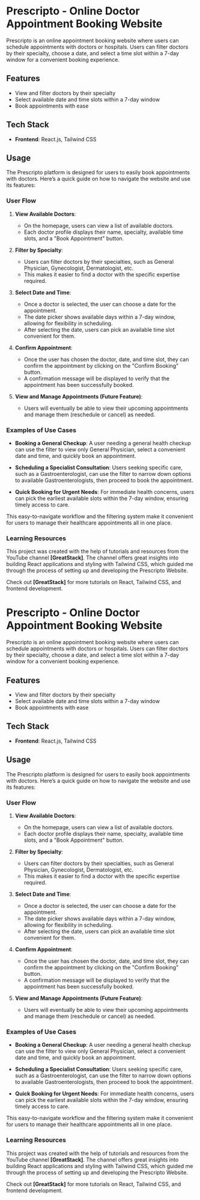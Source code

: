 # Prescripto - Online Doctor Appointment Booking Website 

Prescripto is an online appointment booking website where users can schedule appointments with doctors or hospitals. Users can filter doctors by their specialty, choose a date, and select a time slot within a 7-day window for a convenient booking experience.

## Features

- View and filter doctors by their specialty
- Select available date and time slots within a 7-day window
- Book appointments with ease

## Tech Stack

- **Frontend**: React.js, Tailwind CSS

## Usage

The Prescripto platform is designed for users to easily book appointments with doctors. Here’s a quick guide on how to navigate the website and use its features:

### User Flow

1. **View Available Doctors**:
   - On the homepage, users can view a list of available doctors.
   - Each doctor profile displays their name, specialty, available time slots, and a "Book Appointment" button.

2. **Filter by Specialty**:
   - Users can filter doctors by their specialties, such as General Physician, Gynecologist, Dermatologist, etc.
   - This makes it easier to find a doctor with the specific expertise required.

3. **Select Date and Time**:
   - Once a doctor is selected, the user can choose a date for the appointment.
   - The date picker shows available days within a 7-day window, allowing for flexibility in scheduling.
   - After selecting the date, users can pick an available time slot convenient for them.

4. **Confirm Appointment**:
   - Once the user has chosen the doctor, date, and time slot, they can confirm the appointment by clicking on the "Confirm Booking" button.
   - A confirmation message will be displayed to verify that the appointment has been successfully booked.

5. **View and Manage Appointments (Future Feature)**:
   - Users will eventually be able to view their upcoming appointments and manage them (reschedule or cancel) as needed.

### Examples of Use Cases

- **Booking a General Checkup**: A user needing a general health checkup can use the filter to view only General Physician, select a convenient date and time, and quickly book an appointment.
  
- **Scheduling a Specialist Consultation**: Users seeking specific care, such as a Gastroenterologist, can use the filter to narrow down options to available Gastroenterologists, then proceed to book the appointment.

- **Quick Booking for Urgent Needs**: For immediate health concerns, users can pick the earliest available slots within the 7-day window, ensuring timely access to care.

This easy-to-navigate workflow and the filtering system make it convenient for users to manage their healthcare appointments all in one place.

### Learning Resources

This project was created with the help of tutorials and resources from the YouTube channel **[GreatStack]**. The channel offers great insights into building React applications and styling with Tailwind CSS, which guided me through the process of setting up and developing the Prescripto Website.

Check out **[GreatStack]** for more tutorials on React, Tailwind CSS, and frontend development.

# Prescripto - Online Doctor Appointment Booking Website 

Prescripto is an online appointment booking website where users can schedule appointments with doctors or hospitals. Users can filter doctors by their specialty, choose a date, and select a time slot within a 7-day window for a convenient booking experience.

## Features

- View and filter doctors by their specialty
- Select available date and time slots within a 7-day window
- Book appointments with ease

## Tech Stack

- **Frontend**: React.js, Tailwind CSS

## Usage

The Prescripto platform is designed for users to easily book appointments with doctors. Here’s a quick guide on how to navigate the website and use its features:

### User Flow

1. **View Available Doctors**:
   - On the homepage, users can view a list of available doctors.
   - Each doctor profile displays their name, specialty, available time slots, and a "Book Appointment" button.

2. **Filter by Specialty**:
   - Users can filter doctors by their specialties, such as General Physician, Gynecologist, Dermatologist, etc.
   - This makes it easier to find a doctor with the specific expertise required.

3. **Select Date and Time**:
   - Once a doctor is selected, the user can choose a date for the appointment.
   - The date picker shows available days within a 7-day window, allowing for flexibility in scheduling.
   - After selecting the date, users can pick an available time slot convenient for them.

4. **Confirm Appointment**:
   - Once the user has chosen the doctor, date, and time slot, they can confirm the appointment by clicking on the "Confirm Booking" button.
   - A confirmation message will be displayed to verify that the appointment has been successfully booked.

5. **View and Manage Appointments (Future Feature)**:
   - Users will eventually be able to view their upcoming appointments and manage them (reschedule or cancel) as needed.

### Examples of Use Cases

- **Booking a General Checkup**: A user needing a general health checkup can use the filter to view only General Physician, select a convenient date and time, and quickly book an appointment.
  
- **Scheduling a Specialist Consultation**: Users seeking specific care, such as a Gastroenterologist, can use the filter to narrow down options to available Gastroenterologists, then proceed to book the appointment.

- **Quick Booking for Urgent Needs**: For immediate health concerns, users can pick the earliest available slots within the 7-day window, ensuring timely access to care.

This easy-to-navigate workflow and the filtering system make it convenient for users to manage their healthcare appointments all in one place.

### Learning Resources

This project was created with the help of tutorials and resources from the YouTube channel **[GreatStack]**. The channel offers great insights into building React applications and styling with Tailwind CSS, which guided me through the process of setting up and developing the Prescripto Website.

Check out **[GreatStack]** for more tutorials on React, Tailwind CSS, and frontend development.



